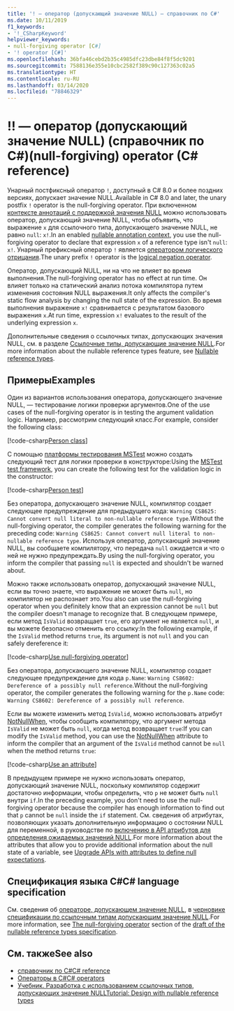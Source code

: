 ```yaml
---
title: '! — оператор (допускающий значение NULL) — справочник по C#'
ms.date: 10/11/2019
f1_keywords:
- '!_CSharpKeyword'
helpviewer_keywords:
- null-forgiving operator [C#]
- '! operator [C#]'
ms.openlocfilehash: 36bfa46cebd2b35c4985dfc23dbe84f8f5dc9201
ms.sourcegitcommit: 7588136e355e10cbc2582f389c90c127363c02a5
ms.translationtype: HT
ms.contentlocale: ru-RU
ms.lasthandoff: 03/14/2020
ms.locfileid: "78846329"
---
```

# <a name="-null-forgiving-operator-c-reference"></a><span data-ttu-id="e2f42-103">!</span><span class="sxs-lookup"><span data-stu-id="e2f42-103">!</span></span> <span data-ttu-id="e2f42-104">— оператор (допускающий значение NULL) (справочник по C#)</span><span class="sxs-lookup"><span data-stu-id="e2f42-104">(null-forgiving) operator (C# reference)</span></span>

<span data-ttu-id="e2f42-105">Унарный постфиксный оператор `!`, доступный в C# 8.0 и более поздних версиях, допускает значение NULL.</span><span class="sxs-lookup"><span data-stu-id="e2f42-105">Available in C# 8.0 and later, the unary postfix `!` operator is the null-forgiving operator.</span></span> <span data-ttu-id="e2f42-106">При включенном [контексте аннотаций с поддержкой значения NULL](../../nullable-references.md#nullable-annotation-context) можно использовать оператор, допускающий значение NULL, чтобы объявить, что выражение `x` для ссылочного типа, допускающего значение NULL, не равно `null`: `x!`.</span><span class="sxs-lookup"><span data-stu-id="e2f42-106">In an enabled [nullable annotation context](../../nullable-references.md#nullable-annotation-context), you use the null-forgiving operator to declare that expression `x` of a reference type isn't `null`: `x!`.</span></span> <span data-ttu-id="e2f42-107">Унарный префиксный оператор `!` является [оператором логического отрицания](boolean-logical-operators.md#logical-negation-operator-).</span><span class="sxs-lookup"><span data-stu-id="e2f42-107">The unary prefix `!` operator is the [logical negation operator](boolean-logical-operators.md#logical-negation-operator-).</span></span>

<span data-ttu-id="e2f42-108">Оператор, допускающий NULL, ни на что не влияет во время выполнения.</span><span class="sxs-lookup"><span data-stu-id="e2f42-108">The null-forgiving operator has no effect at run time.</span></span> <span data-ttu-id="e2f42-109">Он влияет только на статический анализ потока компилятора путем изменения состояния NULL выражения.</span><span class="sxs-lookup"><span data-stu-id="e2f42-109">It only affects the compiler's static flow analysis by changing the null state of the expression.</span></span> <span data-ttu-id="e2f42-110">Во время выполнения выражение `x!` сравнивается с результатом базового выражения `x`.</span><span class="sxs-lookup"><span data-stu-id="e2f42-110">At run time, expression `x!` evaluates to the result of the underlying expression `x`.</span></span>

<span data-ttu-id="e2f42-111">Дополнительные сведения о ссылочных типах, допускающих значения NULL, см. в разделе [Ссылочные типы, допускающие значение NULL](../../nullable-references.md).</span><span class="sxs-lookup"><span data-stu-id="e2f42-111">For more information about the nullable reference types feature, see [Nullable reference types](../../nullable-references.md).</span></span>

## <a name="examples"></a><span data-ttu-id="e2f42-112">Примеры</span><span class="sxs-lookup"><span data-stu-id="e2f42-112">Examples</span></span>

<span data-ttu-id="e2f42-113">Один из вариантов использования оператора, допускающего значение NULL, — тестирование логики проверки аргументов.</span><span class="sxs-lookup"><span data-stu-id="e2f42-113">One of the use cases of the null-forgiving operator is in testing the argument validation logic.</span></span> <span data-ttu-id="e2f42-114">Например, рассмотрим следующий класс.</span><span class="sxs-lookup"><span data-stu-id="e2f42-114">For example, consider the following class:</span></span>

[!code-csharp[Person class](snippets/NullForgivingOperator.cs#PersonClass)]

<span data-ttu-id="e2f42-115">С помощью [платформы тестирования MSTest](../../../core/testing/unit-testing-with-mstest.md) можно создать следующий тест для логики проверки в конструкторе:</span><span class="sxs-lookup"><span data-stu-id="e2f42-115">Using the [MSTest test framework](../../../core/testing/unit-testing-with-mstest.md), you can create the following test for the validation logic in the constructor:</span></span>

[!code-csharp[Person test](snippets/NullForgivingOperator.cs#TestPerson)]

<span data-ttu-id="e2f42-116">Без оператора, допускающего значение NULL, компилятор создает следующее предупреждение для предыдущего кода: `Warning CS8625: Cannot convert null literal to non-nullable reference type`.</span><span class="sxs-lookup"><span data-stu-id="e2f42-116">Without the null-forgiving operator, the compiler generates the following warning for the preceding code: `Warning CS8625: Cannot convert null literal to non-nullable reference type`.</span></span> <span data-ttu-id="e2f42-117">Используя оператор, допускающий значение NULL, вы сообщаете компилятору, что передача `null` ожидается и что о ней не нужно предупреждать.</span><span class="sxs-lookup"><span data-stu-id="e2f42-117">By using the null-forgiving operator, you inform the compiler that passing `null` is expected and shouldn't be warned about.</span></span>

<span data-ttu-id="e2f42-118">Можно также использовать оператор, допускающий значение NULL, если вы точно знаете, что выражение не может быть `null`, но компилятор не распознает это.</span><span class="sxs-lookup"><span data-stu-id="e2f42-118">You also can use the null-forgiving operator when you definitely know that an expression cannot be `null` but the compiler doesn't manage to recognize that.</span></span> <span data-ttu-id="e2f42-119">В следующем примере, если метод `IsValid` возвращает `true`, его аргумент не является `null`, и вы можете безопасно отменить его ссылку:</span><span class="sxs-lookup"><span data-stu-id="e2f42-119">In the following example, if the `IsValid` method returns `true`, its argument is not `null` and you can safely dereference it:</span></span>

[!code-csharp[Use null-forgiving operator](snippets/NullForgivingOperator.cs#UseNullForgiving)]

<span data-ttu-id="e2f42-120">Без оператора, допускающего значение NULL, компилятор создает следующее предупреждение для кода `p.Name`: `Warning CS8602: Dereference of a possibly null reference`.</span><span class="sxs-lookup"><span data-stu-id="e2f42-120">Without the null-forgiving operator, the compiler generates the following warning for the `p.Name` code: `Warning CS8602: Dereference of a possibly null reference`.</span></span>

<span data-ttu-id="e2f42-121">Если вы можете изменить метод `IsValid`, можно использовать атрибут [NotNullWhen](xref:System.Diagnostics.CodeAnalysis.NotNullWhenAttribute), чтобы сообщить компилятору, что аргумент метода `IsValid` не может быть `null`, когда метод возвращает `true`:</span><span class="sxs-lookup"><span data-stu-id="e2f42-121">If you can modify the `IsValid` method, you can use the [NotNullWhen](xref:System.Diagnostics.CodeAnalysis.NotNullWhenAttribute) attribute to inform the compiler that an argument of the `IsValid` method cannot be `null` when the method returns `true`:</span></span>

[!code-csharp[Use an attribute](snippets/NullForgivingOperator.cs#UseAttribute)]

<span data-ttu-id="e2f42-122">В предыдущем примере не нужно использовать оператор, допускающий значение NULL, поскольку компилятор содержит достаточно информации, чтобы определить, что `p` не может быть `null` внутри `if`.</span><span class="sxs-lookup"><span data-stu-id="e2f42-122">In the preceding example, you don't need to use the null-forgiving operator because the compiler has enough information to find out that `p` cannot be `null` inside the `if` statement.</span></span> <span data-ttu-id="e2f42-123">См. сведения об атрибутах, позволяющих указать дополнительную информацию о состоянии NULL для переменной, в руководстве по [включению в API атрибутов для определения ожидаемых значений NULL](../../nullable-attributes.md).</span><span class="sxs-lookup"><span data-stu-id="e2f42-123">For more information about the attributes that allow you to provide additional information about the null state of a variable, see [Upgrade APIs with attributes to define null expectations](../../nullable-attributes.md).</span></span>

## <a name="c-language-specification"></a><span data-ttu-id="e2f42-124">Спецификация языка C#</span><span class="sxs-lookup"><span data-stu-id="e2f42-124">C# language specification</span></span>

<span data-ttu-id="e2f42-125">См. сведения об [операторе, допускающем значение NULL](~/_csharplang/proposals/csharp-8.0/nullable-reference-types-specification.md#the-null-forgiving-operator), в [черновике спецификации по ссылочным типам допускающим значение NULL](~/_csharplang/proposals/csharp-8.0/nullable-reference-types-specification.md).</span><span class="sxs-lookup"><span data-stu-id="e2f42-125">For more information, see [The null-forgiving operator](~/_csharplang/proposals/csharp-8.0/nullable-reference-types-specification.md#the-null-forgiving-operator) section of the [draft of the nullable reference types specification](~/_csharplang/proposals/csharp-8.0/nullable-reference-types-specification.md).</span></span>

## <a name="see-also"></a><span data-ttu-id="e2f42-126">См. также</span><span class="sxs-lookup"><span data-stu-id="e2f42-126">See also</span></span>

- [<span data-ttu-id="e2f42-127">справочник по C#</span><span class="sxs-lookup"><span data-stu-id="e2f42-127">C# reference</span></span>](../index.md)
- [<span data-ttu-id="e2f42-128">Операторы в C#</span><span class="sxs-lookup"><span data-stu-id="e2f42-128">C# operators</span></span>](index.md)
- [<span data-ttu-id="e2f42-129">Учебник. Разработка с использованием ссылочных типов, допускающих значение NULL</span><span class="sxs-lookup"><span data-stu-id="e2f42-129">Tutorial: Design with nullable reference types</span></span>](../../tutorials/nullable-reference-types.md)
